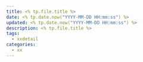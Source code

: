 ```yaml
---
title: <% tp.file.title %>
date: <% tp.date.now("YYYY-MM-DD HH:mm:ss") %>
updated: <% tp.date.now("YYYY-MM-DD HH:mm:ss") %>
description: <% tp.file.title %>
tags:
  - xxdetail
categories:
  - xx
---
```

